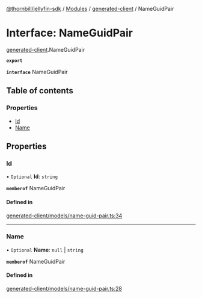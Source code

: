[@thornbill/jellyfin-sdk](../README.md) / [Modules](../modules.md) / [generated-client](../modules/generated_client.md) / NameGuidPair

# Interface: NameGuidPair

[generated-client](../modules/generated_client.md).NameGuidPair

**`export`**

**`interface`** NameGuidPair

## Table of contents

### Properties

- [Id](generated_client.NameGuidPair.md#id)
- [Name](generated_client.NameGuidPair.md#name)

## Properties

### Id

• `Optional` **Id**: `string`

**`memberof`** NameGuidPair

#### Defined in

[generated-client/models/name-guid-pair.ts:34](https://github.com/thornbill/jellyfin-sdk-typescript/blob/029620a/src/generated-client/models/name-guid-pair.ts#L34)

___

### Name

• `Optional` **Name**: ``null`` \| `string`

**`memberof`** NameGuidPair

#### Defined in

[generated-client/models/name-guid-pair.ts:28](https://github.com/thornbill/jellyfin-sdk-typescript/blob/029620a/src/generated-client/models/name-guid-pair.ts#L28)
